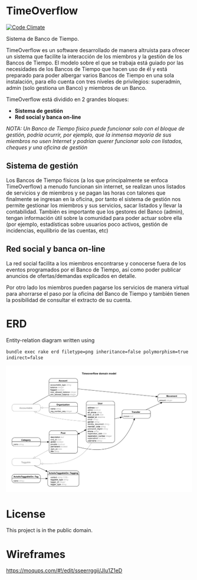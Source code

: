 TimeOverflow
============

[![Code Climate](https://codeclimate.com/github/timeoverflow/timeoverflow.png)](https://codeclimate.com/github/timeoverflow/timeoverflow)

Sistema de Banco de Tiempo. 

TimeOverflow es un software desarrollado de manera altruista para ofrecer un sistema que facilite la interacción 
de los miembros y la gestión de los Bancos de Tiempo. El modelo sobre el que se trabaja está guiado por las necesidades de los Bancos de Tiempo 
que hacen uso de él y está preparado para poder albergar varios Bancos de Tiempo en una sola instalación, para ello cuenta
con tres niveles de privilegios: superadmin, admin (solo gestiona un Banco) y miembros de un Banco.

TimeOverflow está dividido en 2 grandes bloques:
* **Sistema de gestión**
* **Red social y banca on-line**

*NOTA: Un Banco de Tiempo físico puede funcionar solo con el bloque de gestión, podría ocurrir, por ejemplo, que la inmensa*
*mayoria de sus miembros no usen Internet y podrían querer funcionar solo con listados, cheques y una oficina de gestión*

## Sistema de gestión
Los Bancos de Tiempo físicos (a los que principalmente se enfoca TimeOverflow) a menudo funcionan sin internet, se realizan
unos listados de servicios y de miembros y se pagan las horas con talones que finalmente se ingresan en la oficina, por tanto
el sistema de gestión nos permite gestionar los miembros y sus servicios, sacar listados y llevar la contabilidad. También
es importante que los gestores del Banco (admin), tengan información útil sobre la comunidad para poder actuar sobre ella 
(por ejemplo, estadísticas sobre usuarios poco activos, gestión de incidencias, equilibrio de las cuentas, etc)

## Red social y banca on-line
La red social facilita a los miembros encontrarse y conocerse fuera de los eventos programados por el Banco de Tiempo, 
así como poder publicar anuncios de ofertas/demandas explicados en detalle.

Por otro lado los miembros pueden pagarse los servicios de manera virtual para ahorrarse el paso por la oficina del Banco
de Tiempo y también tienen la posibilidad de consultar el extracto de su cuenta.


ERD
===

Entity-relation diagram written using

    bundle exec rake erd filetype=png inheritance=false polymorphism=true indirect=false

![ERD](./erd.png)


License
=======

This project is in the public domain.

Wireframes
=======

https://moqups.com/#!/edit/sseerrggii/JIu1Z1eD



